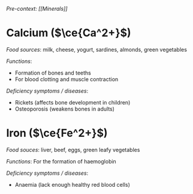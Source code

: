 *Pre-context: [[Minerals]]*

# Calcium ($\ce{Ca^2+}$)
*Food sources*:
milk, cheese, yogurt, sardines, almonds, green vegetables

*Functions*:
- Formation of <span class="hi-blue">bones and teeths</span>
- For <span class="hi-green">blood clotting</span> and <span class="hi-green">muscle contraction</span>

*Deficiency symptoms / diseases*:
- <span class="hi-blue">Rickets</span> (affects bone development in children)
- <span class="hi-blue">Osteoporosis</span> (weakens bones in adults)

# Iron ($\ce{Fe^2+}$)
*Food souces*:
liver, beef, eggs, green leafy vegetables

*Functions*:
For the formation of <span class="hi-blue">haemoglobin</span>

*Deficiency symptoms / diseases*:
- <span class="hi-blue">Anaemia</span> (lack enough healthy red blood cells)

